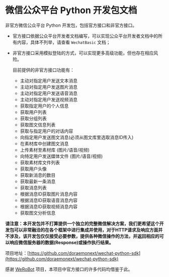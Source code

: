 # 微信公众平台 Python 开发包文档

非官方微信公众平台 Python 开发包，包括官方接口和非官方接口。

* 官方接口依据公众平台开发者文档编写，可以实现公众平台开发者文档中的所有内容，具体不列举，请查看 ``WechatBasic`` 文档；

* 非官方接口采用模拟登陆的方式，可以实现更多高级功能，但也存在相应风险。

  目前提供的非官方接口功能有：

  * 主动对指定用户发送文本消息
  * 主动对指定用户发送图片消息
  * 主动对指定用户发送语音消息
  * 主动对指定用户发送视频消息
  * 获取指定用户的个人信息
  * 获取用户列表
  * 获取分组列表
  * 获取图文信息列表
  * 获取与指定用户的对话内容
  * 向指定用户发送图文消息(必须从图文库里选取消息ID传入)
  * 在素材库中创建图文消息
  * 上传素材至素材库 (图片/语音/视频)
  * 向特定用户发送媒体文件 (图片/语音/视频)
  * 获取素材库文件列表
  * 获取用户头像
  * 获取新消息的数目
  * 获取最新一条消息
  * 获取消息列表
  * 根据消息ID获取图片消息内容
  * 根据消息ID获取语音消息内容
  * 根据消息ID获取视频消息内容
  * 获取图文分析信息

**请注意：本开发包并不打算提供一个独立的完整微信解决方案，我们更希望这个开发包可以非常融洽的在各个框架中进行集成并使用，对于HTTP请求及响应方面并不涉及，该开发包仅仅接受必要参数，提供各种微信操作的方法，并返回相应的可以响应微信服务器的数据(Response)或操作执行结果。**

项目地址：[https://github.com/doraemonext/wechat-python-sdk](https://github.com/doraemonext/wechat-python-sdk)

感谢 [WeRoBot](https://github.com/whtsky/WeRoBot) 项目，本项目中官方接口的许多代码均借鉴于此。

